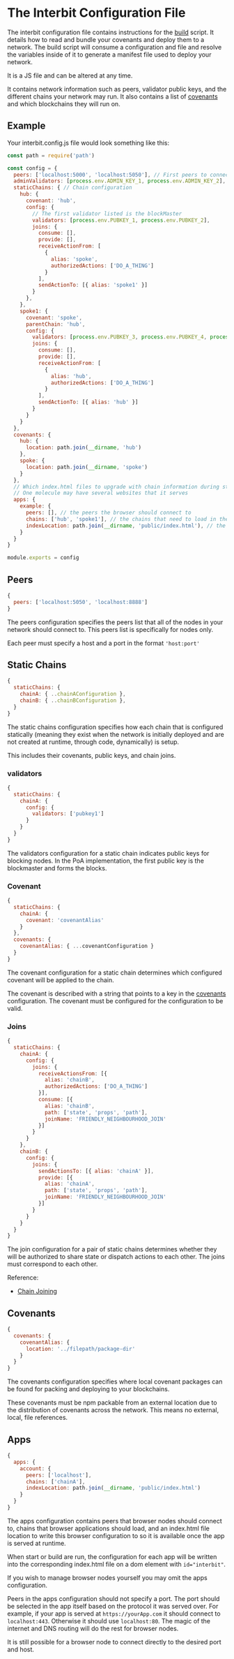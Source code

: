 # The Interbit Configuration File

The interbit configuration file contains instructions for the
[build](build.md) script. It details how to read and bundle your
covenants and deploy them to a network. The build script will consume a
configuration and file and resolve the variables inside of it to
generate a manifest file used to deploy your network.

It is a JS file and can be altered at any time.

It contains network information such as peers, validator public keys,
and the different chains your network may run. It also contains a list
of [covenants](/key-concepts/covenants.adoc) and which blockchains they
will run on.


## Example

Your interbit.config.js file would look something like this:

```js
const path = require('path')

const config = {
  peers: ['localhost:5000', 'localhost:5050'], // First peers to connect to
  adminValidators: [process.env.ADMIN_KEY_1, process.env.ADMIN_KEY_2], // Deployment pubkeys for the root node
  staticChains: { // Chain configuration
    hub: {
      covenant: 'hub',
      config: {
        // The first validator listed is the blockMaster
        validators: [process.env.PUBKEY_1, process.env.PUBKEY_2],
        joins: {
          consume: [],
          provide: [],
          receiveActionFrom: [
            {
              alias: 'spoke',
              authorizedActions: ['DO_A_THING']
            }
          ],
          sendActionTo: [{ alias: 'spoke1' }]
        }
      },
    },
    spoke1: {
      covenant: 'spoke',
      parentChain: 'hub',
      config: {
        validators: [process.env.PUBKEY_3, process.env.PUBKEY_4, process.env.PUBKEY_5],
        joins: {
          consume: [],
          provide: [],
          receiveActionFrom: [
            {
              alias: 'hub',
              authorizedActions: ['DO_A_THING']
            }
          ],
          sendActionTo: [{ alias: 'hub' }]
        }
      }
    }
  },
  covenants: {
    hub: {
      location: path.join(__dirname, 'hub')
    },
    spoke: {
      location: path.join(__dirname, 'spoke')
    }
  },
  // Which index.html files to upgrade with chain information during start/build/deploy
  // One molecule may have several websites that it serves
  apps: {
    example: {
      peers: [], // the peers the browser should connect to
      chains: ['hub', 'spoke1'], // the chains that need to load in the browser
      indexLocation: path.join(__dirname, 'public/index.html'), // the index.html to update with the app info
    }
  }
}

module.exports = config
```

## Peers

```js
{
  peers: ['localhost:5050', 'localhost:8888']
}
```

The peers configuration specifies the peers list that all of the nodes
in your network should connect to. This peers list is specifically for
nodes only.

Each peer must specify a host and a port in the format `'host:port'`

## Static Chains

```js
{
  staticChains: {
    chainA: { ..chainAConfiguration },
    chainB: { ..chainBConfiguration },
  }
}
```

The static chains configuration specifies how each chain that is
configured statically (meaning they exist when the network is initially
deployed and are not created at runtime, through code, dynamically) is
setup.

This includes their covenants, public keys, and chain joins.

### validators

```js
{
  staticChains: {
    chainA: {
      config: {
        validators: ['pubkey1']
      }
    }
  }
}
```

The validators configuration for a static chain indicates public keys
for blocking nodes. In the PoA implementation, the first public key is
the blockmaster and forms the blocks.


### Covenant

```js
{
  staticChains: {
    chainA: {
      covenant: 'covenantAlias'
    }
  },
  covenants: {
    covenantAlias: { ...covenantConfiguration }
  }
}
```

The covenant configuration for a static chain determines which
configured covenant will be applied to the chain.

The covenant is described with a string that points to a key in the
[covenants](#covenants) configuration. The covenant must be configured
for the configuration to be valid.

### Joins

```js
{
  staticChains: {
    chainA: {
      config: {
        joins: {
          receiveActionsFrom: [{
            alias: 'chainB',
            authorizedActions: ['DO_A_THING']
          }],
          consume: [{
            alias: 'chainB',
            path: ['state', 'props', 'path'],
            joinName: 'FRIENDLY_NEIGHBOURHOOD_JOIN'
          }]
        }
      }
    },
    chainB: {
      config: {
        joins: {
          sendActionsTo: [{ alias: 'chainA' }],
          provide: [{
            alias: 'chainA',
            path: ['state', 'props', 'path'],
            joinName: 'FRIENDLY_NEIGHBOURHOOD_JOIN'
          }]
        }
      }
    }
  }
}
```

The join configuration for a pair of static chains determines whether
they will be authorized to share state or dispatch actions to each
other. The joins must correspond to each other.

Reference:
 - [Chain Joining](../../examples/joining.md)


## Covenants

```js
{
  covenants: {
    covenantAlias: {
      location: '../filepath/package-dir'
    }
  }
}
```

The covenants configuration specifies where local covenant packages can
be found for packing and deploying to your blockchains.

These covenants must be npm packable from an external location due to
the distribution of covenants across the network. This means no
external, local, file references.

## Apps

```js
{
  apps: {
    account: {
      peers: ['localhost'],
      chains: ['chainA'],
      indexLocation: path.join(__dirname, 'public/index.html')
    }
  }
}
```

The apps configuration contains peers that browser nodes should connect
to, chains that browser applications should load, and an index.html file
location to write this browser configuration to so it is available once
the app is served at runtime.

When start or build are run, the configuration for each app will be
written into the corresponding index.html file on a dom element with
`id="interbit"`.

If you wish to manage browser nodes yourself you may omit the apps
configuration.

Peers in the apps configuration should not specify a port. The port
should be selected in the app itself based on the protocol it was served
over. For example, if your app is served at `https://yourApp.com` it
should connect to `localhost:443`. Otherwise it should use `localhost:80`.
The magic of the internet and DNS routing will do the rest for browser
nodes.

It is still possible for a browser node to connect directly to the
desired port and host.
